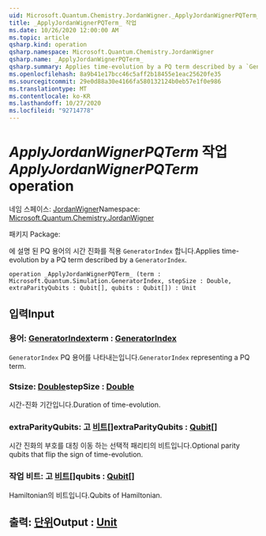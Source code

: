 ```yaml
---
uid: Microsoft.Quantum.Chemistry.JordanWigner._ApplyJordanWignerPQTerm_
title: _ApplyJordanWignerPQTerm_ 작업
ms.date: 10/26/2020 12:00:00 AM
ms.topic: article
qsharp.kind: operation
qsharp.namespace: Microsoft.Quantum.Chemistry.JordanWigner
qsharp.name: _ApplyJordanWignerPQTerm_
qsharp.summary: Applies time-evolution by a PQ term described by a `GeneratorIndex`.
ms.openlocfilehash: 8a9b41e17bcc46c5aff2b18455e1eac25620fe35
ms.sourcegitcommit: 29e0d88a30e4166fa580132124b0eb57e1f0e986
ms.translationtype: MT
ms.contentlocale: ko-KR
ms.lasthandoff: 10/27/2020
ms.locfileid: "92714778"
---
```

# <a name="_applyjordanwignerpqterm_-operation"></a><span data-ttu-id="c1c06-102">_ApplyJordanWignerPQTerm_ 작업</span><span class="sxs-lookup"><span data-stu-id="c1c06-102">_ApplyJordanWignerPQTerm_ operation</span></span>

<span data-ttu-id="c1c06-103">네임 스페이스: [JordanWigner](xref:Microsoft.Quantum.Chemistry.JordanWigner)</span><span class="sxs-lookup"><span data-stu-id="c1c06-103">Namespace: [Microsoft.Quantum.Chemistry.JordanWigner](xref:Microsoft.Quantum.Chemistry.JordanWigner)</span></span>

<span data-ttu-id="c1c06-104">패키지 [](https://nuget.org/packages/)</span><span class="sxs-lookup"><span data-stu-id="c1c06-104">Package: [](https://nuget.org/packages/)</span></span>


<span data-ttu-id="c1c06-105">에 설명 된 PQ 용어의 시간 진화를 적용 `GeneratorIndex` 합니다.</span><span class="sxs-lookup"><span data-stu-id="c1c06-105">Applies time-evolution by a PQ term described by a `GeneratorIndex`.</span></span>

```qsharp
operation _ApplyJordanWignerPQTerm_ (term : Microsoft.Quantum.Simulation.GeneratorIndex, stepSize : Double, extraParityQubits : Qubit[], qubits : Qubit[]) : Unit
```


## <a name="input"></a><span data-ttu-id="c1c06-106">입력</span><span class="sxs-lookup"><span data-stu-id="c1c06-106">Input</span></span>

### <a name="term--generatorindex"></a><span data-ttu-id="c1c06-107">용어: [GeneratorIndex](xref:Microsoft.Quantum.Simulation.GeneratorIndex)</span><span class="sxs-lookup"><span data-stu-id="c1c06-107">term : [GeneratorIndex](xref:Microsoft.Quantum.Simulation.GeneratorIndex)</span></span>

<span data-ttu-id="c1c06-108">`GeneratorIndex` PQ 용어를 나타내는입니다.</span><span class="sxs-lookup"><span data-stu-id="c1c06-108">`GeneratorIndex` representing a PQ term.</span></span>


### <a name="stepsize--double"></a><span data-ttu-id="c1c06-109">Stsize: [Double](xref:microsoft.quantum.lang-ref.double)</span><span class="sxs-lookup"><span data-stu-id="c1c06-109">stepSize : [Double](xref:microsoft.quantum.lang-ref.double)</span></span>

<span data-ttu-id="c1c06-110">시간-진화 기간입니다.</span><span class="sxs-lookup"><span data-stu-id="c1c06-110">Duration of time-evolution.</span></span>


### <a name="extraparityqubits--qubit"></a><span data-ttu-id="c1c06-111">extraParityQubits: 고 [비트](xref:microsoft.quantum.lang-ref.qubit)[]</span><span class="sxs-lookup"><span data-stu-id="c1c06-111">extraParityQubits : [Qubit](xref:microsoft.quantum.lang-ref.qubit)[]</span></span>

<span data-ttu-id="c1c06-112">시간 진화의 부호를 대칭 이동 하는 선택적 패리티의 비트입니다.</span><span class="sxs-lookup"><span data-stu-id="c1c06-112">Optional parity qubits that flip the sign of time-evolution.</span></span>


### <a name="qubits--qubit"></a><span data-ttu-id="c1c06-113">작업 비트: 고 [비트](xref:microsoft.quantum.lang-ref.qubit)[]</span><span class="sxs-lookup"><span data-stu-id="c1c06-113">qubits : [Qubit](xref:microsoft.quantum.lang-ref.qubit)[]</span></span>

<span data-ttu-id="c1c06-114">Hamiltonian의 비트입니다.</span><span class="sxs-lookup"><span data-stu-id="c1c06-114">Qubits of Hamiltonian.</span></span>



## <a name="output--unit"></a><span data-ttu-id="c1c06-115">출력: [단위](xref:microsoft.quantum.lang-ref.unit)</span><span class="sxs-lookup"><span data-stu-id="c1c06-115">Output : [Unit](xref:microsoft.quantum.lang-ref.unit)</span></span>

